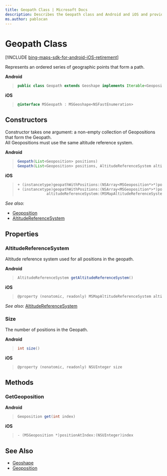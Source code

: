 ```yaml
---
title: Geopath Class | Microsoft Docs
description: Describes the Geopath class and Android and iOS and provides the class' constructors, properties, methods, and additional references.
ms.author: pablocan
---
```


# Geopath Class

[!INCLUDE [bing-maps-sdk-for-android-iOS-retirement](../../includes/bing-maps-sdk-for-android-iOS-retirement.md)]

Represents an ordered series of geographic points that form a path.

**Android**

>```java
> public class Geopath extends Geoshape implements Iterable<Geoposition>
>```

**iOS**

>```objectivec
> @interface MSGeopath : MSGeoshape<NSFastEnumeration>
>```


## Constructors

Constructor takes one argument: a non-empty collection of Geopositions that form the Geopath.  
All Geopositions must use the same altitude reference system.

**Android**

>```java
> Geopath(List<Geoposition> positions)
> Geopath(List<Geoposition> positions, AltitudeReferenceSystem altitudeReference)
>```

**iOS**

>```objectivec
> + (instancetype)geopathWithPositions:(NSArray<MSGeoposition*>*)positions
> + (instancetype)geopathWithPositions:(NSArray<MSGeoposition*>*)positions
>              altitudeReferenceSystem:(MSMapAltitudeReferenceSystem)altitudeReferenceSystem
>```

_See also:_ 
* [Geoposition](geoposition-class.md)
* [AltitudeReferenceSystem](AltitudeReferenceSystem-enumeration.md)


## Properties

### AltitudeReferenceSystem

Altitude reference system used for all positions in the geopath.

**Android**

>```java
> AltitudeReferenceSystem getAltitudeReferenceSystem()
>```

**iOS**

>```objectivec
> @property (nonatomic, readonly) MSMapAltitudeReferenceSystem altitudeReferenceSystem
>```

_See also:_ [AltitudeReferenceSystem](AltitudeReferenceSystem-enumeration.md)

### Size

The number of positions in the Geopath.

**Android**

>```java
> int size()
>```

**iOS**

>```objectivec
> @property (nonatomic, readonly) NSUInteger size
>```

## Methods

### GetGeoposition

**Android**

>```java
> Geoposition get(int index)
>```

**iOS**

>```objectivec
> - (MSGeoposition *)positionAtIndex:(NSUInteger)index
>```

## See Also

* [Geoshape](Geoshape-class.md)
* [Geoposition](Geoposition-class.md)
